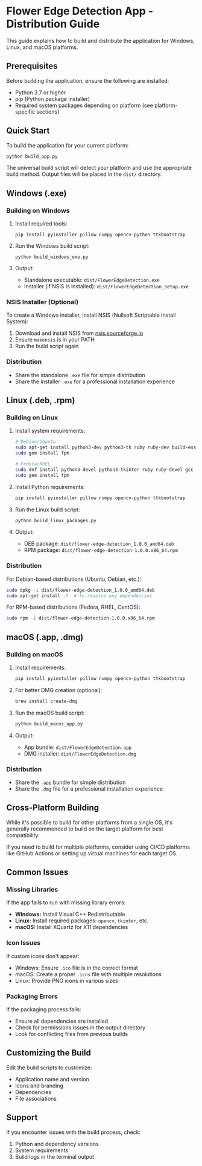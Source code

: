 # Flower Edge Detection App - Distribution Guide

This guide explains how to build and distribute the application for Windows, Linux, and macOS platforms.

## Prerequisites

Before building the application, ensure the following are installed:

- Python 3.7 or higher
- pip (Python package installer)
- Required system packages depending on platform (see platform-specific sections)

## Quick Start

To build the application for your current platform:

```bash
python build_app.py
```

The universal build script will detect your platform and use the appropriate build method. Output files will be placed in the `dist/` directory.

## Windows (.exe)

### Building on Windows

1. Install required tools:
   ```
   pip install pyinstaller pillow numpy opencv-python ttkbootstrap
   ```

2. Run the Windows build script:
   ```
   python build_windows_exe.py
   ```

3. Output:
   - Standalone executable: `dist/FlowerEdgeDetection.exe`
   - Installer (if NSIS is installed): `dist/FlowerEdgeDetection_Setup.exe`

### NSIS Installer (Optional)

To create a Windows installer, install NSIS (Nullsoft Scriptable Install System):
1. Download and install NSIS from [nsis.sourceforge.io](https://nsis.sourceforge.io/Download)
2. Ensure `makensis` is in your PATH
3. Run the build script again

### Distribution

- Share the standalone `.exe` file for simple distribution
- Share the installer `.exe` for a professional installation experience

## Linux (.deb, .rpm)

### Building on Linux

1. Install system requirements:
   ```bash
   # Debian/Ubuntu
   sudo apt-get install python3-dev python3-tk ruby ruby-dev build-essential
   sudo gem install fpm
   
   # Fedora/RHEL
   sudo dnf install python3-devel python3-tkinter ruby ruby-devel gcc make rpm-build
   sudo gem install fpm
   ```

2. Install Python requirements:
   ```bash
   pip install pyinstaller pillow numpy opencv-python ttkbootstrap
   ```

3. Run the Linux build script:
   ```bash
   python build_linux_packages.py
   ```

4. Output:
   - DEB package: `dist/flower-edge-detection_1.0.0_amd64.deb`
   - RPM package: `dist/flower-edge-detection-1.0.0.x86_64.rpm`

### Distribution

For Debian-based distributions (Ubuntu, Debian, etc.):
```bash
sudo dpkg -i dist/flower-edge-detection_1.0.0_amd64.deb
sudo apt-get install -f  # To resolve any dependencies
```

For RPM-based distributions (Fedora, RHEL, CentOS):
```bash
sudo rpm -i dist/flower-edge-detection-1.0.0.x86_64.rpm
```

## macOS (.app, .dmg)

### Building on macOS

1. Install requirements:
   ```bash
   pip install pyinstaller pillow numpy opencv-python ttkbootstrap
   ```

2. For better DMG creation (optional):
   ```bash
   brew install create-dmg
   ```

3. Run the macOS build script:
   ```bash
   python build_macos_app.py
   ```

4. Output:
   - App bundle: `dist/FlowerEdgeDetection.app`
   - DMG installer: `dist/FlowerEdgeDetection.dmg`

### Distribution

- Share the `.app` bundle for simple distribution
- Share the `.dmg` file for a professional installation experience

## Cross-Platform Building

While it's possible to build for other platforms from a single OS, it's generally recommended to build on the target platform for best compatibility.

If you need to build for multiple platforms, consider using CI/CD platforms like GitHub Actions or setting up virtual machines for each target OS.

## Common Issues

### Missing Libraries

If the app fails to run with missing library errors:

- **Windows:** Install Visual C++ Redistributable
- **Linux:** Install required packages: `opencv`, `tkinter`, etc.
- **macOS:** Install XQuartz for X11 dependencies

### Icon Issues

If custom icons don't appear:
- Windows: Ensure `.ico` file is in the correct format
- macOS: Create a proper `.icns` file with multiple resolutions
- Linux: Provide PNG icons in various sizes

### Packaging Errors

If the packaging process fails:
- Ensure all dependencies are installed
- Check for permissions issues in the output directory
- Look for conflicting files from previous builds

## Customizing the Build

Edit the build scripts to customize:

- Application name and version
- Icons and branding
- Dependencies
- File associations

## Support

If you encounter issues with the build process, check:
1. Python and dependency versions
2. System requirements
3. Build logs in the terminal output